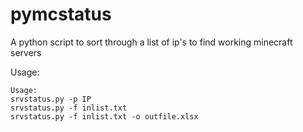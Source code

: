 # pymcstatus
A python script to sort through a list of ip's to find working minecraft servers   
   
Usage:   
```
Usage:
srvstatus.py -p IP
srvstatus.py -f inlist.txt
srvstatus.py -f inlist.txt -o outfile.xlsx
```
